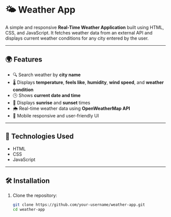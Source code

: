 # 🌤️ Weather App

A simple and responsive **Real-Time Weather Application** built using HTML, CSS, and JavaScript. It fetches weather data from an external API and displays current weather conditions for any city entered by the user.


---

## 🌍 Features

- 🔍 Search weather by **city name**
- 🌡️ Displays **temperature**, **feels like**, **humidity**, **wind speed**, and **weather condition**
- 🕒 Shows **current date and time**
- 🌅 Displays **sunrise** and **sunset** times
- 🌦️ Real-time weather data using **OpenWeatherMap API**
- 📱 Mobile responsive and user-friendly UI

---

## 🚀 Technologies Used

- HTML
- CSS
- JavaScript

---

## 🛠️ Installation

1. Clone the repository:

   ```bash
   git clone https://github.com/your-username/weather-app.git
   cd weather-app
